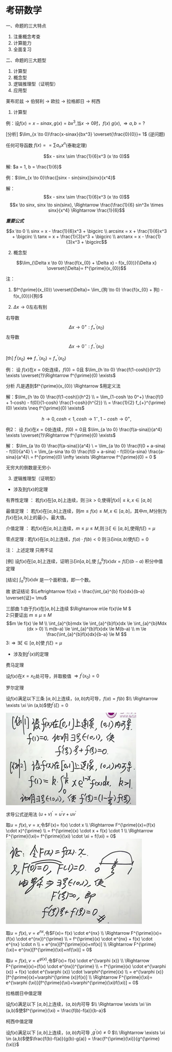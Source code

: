 # 考研数学

一、命题的三大特点

1. 注重概念考查
2. 计算能力
3. 全面复习

二、命题的三大题型

1. 计算型
2. 概念型
3. 逻辑推理型（证明型）
4. 应用型

莱布尼兹 -> 伯努利 -> 欧拉 -> 拉格郎日 -> 柯西

1. 计算型

例：设$f(x) = x - sinax,g(x) = bx^3,$当$x \rightarrow 0$时，$f(x) ~ g(x), \Rightarrow a,b=?$

[分析] $\lim_{x \to 0}\frac{x-sinax}{bx^3} \overset{\frac{0}{0}}= 1$ (逆问题)


任何可导函数 $f(x) == \sum a_{n}x^{n}$(泰勒定理)

$$x - sinx \sim \frac{1}{6}x^3 (x \to 0)$$

解: $a = 1, b = \frac{1}{6}$

例：$\lim_{x \to 0}\frac{[sinx - sin(sinx)]sinx}{x^4}$

解：$$x - sinx \sim \frac{1}{6}x^3 (x \to 0)$$
    $$x \to sinx, sinx \to sin(sinx), \Rightarrow \frac{\frac{1}{6} sin^3x \times sinx}{x^4} \Rightarrow \frac{1}{6}$$

***重要公式***

$$x \to 0 \\ sinx = x - \frac{1}{6}x^3 + \bigcirc \\ arcsinx = x + \frac{1}{6}x^3 + \bigcirc \\ tanx = x + \frac{1}{3}x^3 + \bigcirc \\ arctanx = x - \frac{1}{3}x^3 + \bigcirc$$

2. 概念型

$$\lim_{\Delta x \to 0} \frac{f(x_{0} + \Delta x) - f(x_{0})}{\Delta x} \overset{\Delta}= f^{\prime}(x_{0})$$

注：

1. $f^{\prime}(x_{0}) \overset{\Delta}= \lim_{狗 \to 0} \frac{f(x_{0} + 狗) - f(x_{0})}{狗}$

2. $\Delta x \to 0$左右有别

 右导数 $$ \Delta x \to 0^{+}: f_{+}^{\prime}(x_{0})$$
 左导数 $$ \Delta x \to 0^{-}: f_{-}^{\prime}(x_{0})$$

 [th] $f^{\prime}(x_{0}) \Leftrightarrow f_{-}^{\prime}(x_{0}) = f_{+}^{\prime}(x_{0})$

 例：
 设 $f(x)$在$x=0$处连续，$f(0)=0$且 $\lim_{h \to 0} \frac{f(1-cosh)}{h^2} \exists  \overset{?}\Rightarrow  f^{\prime}(0) \exists$

 分析 凡是遇到$f^{\prime}(x_{0}) \Rightarrow $用定义法

 解：$\lim_{h \to 0} \frac{f(1-cosh)}{h^2}  \\
 = \lim_{1-cosh \to 0^+} \frac{f(0 + 1-cosh) - f(0)}{1-cosh}  \frac{1-cosh}{h^{2}} \\
 = \frac{1}{2} f_{+}^{\prime}(0) \exists \neq  f^{\prime}(0) \exists$

 $$ h \to 0 ,cosh <1,cosh \to 1^{-},1-cosh \to 0^{+},$$

  例2：
 设 $f(x)$在$x=0$处连续，$f(0)=0$且 $\lim_{a \to 0} \frac{f(a-sina)}{a^4} \exists  \overset{?}\Rightarrow  f^{\prime}(0) \exists$

 解：
 $\lim_{a \to 0} \frac{f(a-sina)}{a^4} \\
 = \lim_{a \to 0} \frac{f(0 + a-sina) - f(0)}{a^4} \\
 = \lim_{a-sina \to 0} \frac{f(0 + a-sina) - f(0)}{a-sina} \frac{a-sina}{a^4}\\
 = f^{\prime}(0) \infty \exists \Rightarrow f^{\prime}(0) = 0 $

 无穷大的倒数是无穷小

 3. 逻辑推理型（证明型）

- 涉及到$f(x)$的定理

有界性定理 ： 若$f(x)$在$[a,b]$上连续，则$\exists k>0$,使得$|f(x)| \le k, x \in [a,b]$

最值定理 ： 若$f(x)$在$[a,b]$上连续，则$m \le f(x) \le M, x \in [a,b]$，其中$m,M$分别为$f(x)$在$[a,b]$上的最小，最大值。

介值定理 ： 若$f(x)$在$[a,b]$上连续，$m \le \mu \le M$,则$\exists \xi \in [a,b]$,使得$f(\xi) = \mu$

零点定理 :  若$f(x)$在$[a,b]$上连续，$f(a) \cdot f(b) <0$
    则$\exists \xi in (a,b)$使$f(\xi) = 0$

注： 上述定理 只用不证

[例] 设$f(x)$在$[a,b]$上连续，证明$\exists \xi in [a,b]$,使
$\int_{a}^{b} f(x)dx = f(\xi)(b-a)$ 积分中值定理

[结论] $\int_{a}^{b} f(x)dx$ 是一个面积值，即一个数。

故 欲证结论 $\Leftrightarrow f(\xi) = \frac{\int_{a}^{b} f(x)dx}{b-a} \overset{证}= \mu$

三部曲
1:由于$f(x)$在$[a,b]$上连续 $\Rightarrow m\le f(x)\le M $  
2:只要证出 $m \le \mu \le M$
      $$m \le f(x) \le M \\
        \int_{a}^{b}mdx \le \int_{a}^{b}f(x)dx \le \int_{a}^{b}Mdx (dx > 0) \\
        m(b-a) \le \int_{a}^{b}f(x)dx \le M(b-a) \\
        m \le \frac{\int_{a}^{b}f(x)dx}{b-a} \le M
      $$
3:$\Rightarrow \exists \xi \in [a,b]$使 $f(\xi) = \mu$

- 涉及到$f^{\prime}(x)$的定理

费马定理

设$f(x)$在$x=x_{0}$处可导，并取极值 $\Rightarrow f^{\prime}(x_{0}) = 0$

罗尔定理

设$f(x)$满足以下三条 $[a,b]$上连续，$(a,b)$内可导，$f(a)=f(b)$  $\\ \Rightarrow \exists \xi \in (a,b)$使$f^{\prime}(\xi) = 0$

![例](./img/2020-09-11-152855.png)

求导公式逆用法 $(u+v)^{\prime} = u^{\prime}v+uv^{\prime}$

取$u=f(x),v=x$,令$F(x)= f(x) \cdot x \\
\Rightarrow F^{\prime}(x)=(f(x) \cdot x)^{\prime} \\
= f^{\prime}(x) \cdot x + f(x) \cdot 1 \\
\Rightarrow F^{\prime}(\xi)= f^{\prime}(\xi) \cdot \xi + f(\xi) = 0$
![例](./img/2020-09-11-154109.png)

取$u=f(x),v=e^{nx}$,令$F(x)= f(x) \cdot e^{nx} \\
\Rightarrow F^{\prime}(x)=(f(x) \cdot e^{nx})^{\prime} \\
= f^{\prime}(x) \cdot e^{nx} + f(x) \cdot e^{nx} \cdot n \\
= e^{nx}[f^{\prime}(x)+nf(x)] \\
\Rightarrow F^{\prime}(\xi)= e^{nx}[f^{\prime}(\xi)+nf(\xi)] = 0$

取$u=f(x),v=e^{\varphi (x)}$,令$F(x)= f(x) \cdot e^{\varphi (x)} \\
\Rightarrow F^{\prime}(x)=(f(x) \cdot e^{nx})^{\prime} \\
= f^{\prime}(x) \cdot e^{\varphi (x)} + f(x) \cdot e^{\varphi (x)} \cdot \varphi^{\prime}(x) \\
= e^{\varphi (x)}[f^{\prime}(x)+\varphi^{\prime (x)}f(x)] \\
\Rightarrow F^{\prime}(\xi)= e^{\varphi (\xi)}[f^{\prime}(\xi)+\varphi^{\prime}(\xi)f(\xi)] = 0$

拉格朗日中值定理

设$f(x)$满足以下 $[a,b]$上连续，$(a,b)$内可导  $\\
\Rightarrow \exists \xi \in (a,b)$使$f^{\prime}(\xi) = \frac{f(b)-f(a)}{b-a}$

柯西中值定理

设$f(x)$满足以下 $[a,b]$上连续，$(a,b)$内可导 ,$g^{\prime}(x) \neq 0$   $\\
\Rightarrow \exists \xi \in (a,b)$使$\frac{f(b)-f(a)}{g(b)-g(a)} = \frac{f^{\prime}(\xi)}{g^{\prime}(\xi)}$
